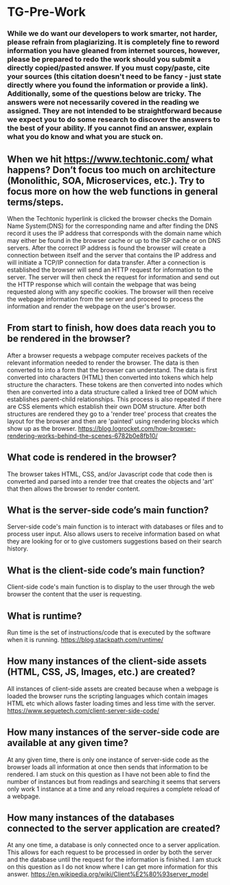 # TG-Pre-Work

### While we do want our developers to work smarter, not harder, please refrain from plagiarizing.  It is completely fine to reword information you have gleaned from internet sources, however, please be prepared to redo the work should you submit a directly copied/pasted answer.  If you must copy/paste, cite your sources (this citation doesn't need to be fancy - just state directly where you found the information or provide a link).  Additionally, some of the questions below are tricky.  The answers were not necessarily covered in the reading we assigned.  They are not intended to be straightforward because we expect you to do some research to discover the answers to the best of your ability.  If you cannot find an answer, explain what you do know and what you are stuck on.  

## When we hit https://www.techtonic.com/ what happens? Don’t focus too much on architecture (Monolithic, SOA, Microservices, etc.). Try to focus more on how the web functions in general terms/steps.

When the Techtonic hyperlink is clicked the browser checks the Domain Name System(DNS) for the corresponding name and after finding the DNS record it uses the IP address that corresponds with the domain name which may either be found in the browser cache or up to the ISP cache or on DNS servers. After the correct IP address is found the browser will create a connection between itself and the server that contains the IP address and will initiate a TCP/IP connection for data transfer. After a connection is established the browser will send an HTTP request for information to the server. The server will then check the request for information and send out the HTTP response which will contain the webpage that was being requested along with any specific cookies. The browser will then receive the webpage information from the server and proceed to process the information and render the webpage on the user's browser.

## From start to finish, how does data reach you to be rendered in the browser?

After a browser requests a webpage computer receives packets of the relevant information needed to render the browser. The data is then converted to into a form that the browser can understand.  The data is first converted into characters (HTML) then converted into tokens which help structure the characters. These tokens are then converted into nodes which then are converted into a data structure called a linked tree of DOM which establishes parent-child relationships. This process is also repeated if there are CSS elements which establish their own DOM structure. After both structures are rendered they go to a 'render tree' process that creates the layout for the browser and then are 'painted' using rendering blocks which show up as the browser.  https://blog.logrocket.com/how-browser-rendering-works-behind-the-scenes-6782b0e8fb10/

## What code is rendered in the browser?

The browser takes HTML, CSS, and/or Javascript code that code then is converted and parsed into a render tree that creates the objects and 'art' that then allows the browser to render content.

## What is the server-side code’s main function?

Server-side code's main function is to interact with databases or files and to process user input. Also allows users to receive information based on what they are looking for or to give customers suggestions based on their search history.

## What is the client-side code’s main function?

Client-side code's main function is to display to the user through the web browser the content that the user is requesting.

## What is runtime?

Run time is the set of instructions/code that is executed by the software when it is running.  https://blog.stackpath.com/runtime/

## How many instances of the client-side assets (HTML, CSS, JS, Images, etc.) are created?

All instances of client-side assets are created because when a webpage is loaded the browser runs the scripting languages which contain images HTML etc which allows faster loading times and less time with the server. https://www.seguetech.com/client-server-side-code/


## How many instances of the server-side code are available at any given time?

At any given time, there is only one instance of server-side code as the browser loads all information at once then sends that information to be rendered. I am stuck on this question as I have not been able to find the number of instances but from readings and searching it seems that servers only work 1 instance at a time and any reload requires a complete reload of a webpage.

## How many instances of the databases connected to the server application are created?

At any one time, a database is only connected once to a server application. This allows for each request to be processed in order by both the server and the database until the request for the information is finished. I am stuck on this question as I do not know where I can get more information for this answer.  https://en.wikipedia.org/wiki/Client%E2%80%93server_model
